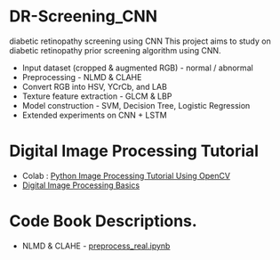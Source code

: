# DR-Screening_CNN
diabetic retinopathy screening using CNN
This project aims to study on diabetic retinopathy prior screening algorithm using CNN.
  * Input dataset (cropped & augmented RGB) - normal / abnormal
  * Preprocessing - NLMD & CLAHE
  * Convert RGB into HSV, YCrCb, and LAB
  * Texture feature extraction - GLCM & LBP
  * Model construction - SVM, Decision Tree, Logistic Regression
  * Extended experiments on CNN + LSTM

# Digital Image Processing Tutorial
 * Colab : [Python Image Processing Tutorial Using OpenCV](https://colab.research.google.com/drive/1zW4fspYezZ4VIdg0B4y00tNdZtS6hiXu?usp=sharing)
 * [Digital Image Processing Basics](https://www.geeksforgeeks.org/digital-image-processing-basics/)
# Code Book Descriptions.
  * NLMD & CLAHE - [preprocess_real.ipynb](/preprocess_real.ipynb)
 
